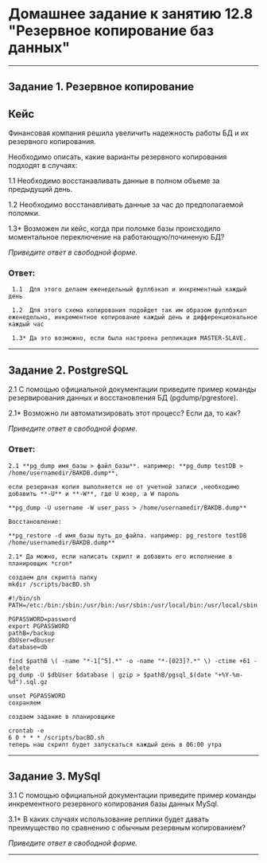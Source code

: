 # Домашнее задание к занятию 12.8 "Резервное копирование баз данных"

---

## Задание 1. Резервное копирование

## Кейс
Финансовая компания решила увеличить надежность работы БД и их резервного копирования. 

Необходимо описать, какие варианты резервного копирования подходят в случаях: 

1.1 Необходимо восстанавливать данные в полном объеме за предыдущий день.

1.2 Необходимо восстанавливать данные за час до предполагаемой поломки.

1.3* Возможен ли кейс, когда при поломке базы происходило моментальное переключение на работающую/починеную БД?

*Приведите ответ в свободной форме.*  

### Ответ:
```
 1.1  Для этого делаем еженедельный фуллбэкап и инкрементный каждый день  
 
 1.2  Для этого схема копирования подойдет так им образом фуллбэкап еженедельно, инкрементное копирование каждый день и дифференциональное каждый час  
 
 1.3* Да это возможно, если была настроена репликация MASTER-SLAVE.
```
---

## Задание 2. PostgreSQL

2.1 С помощью официальной документации приведите пример команды резервирования данных и восстановления БД (pgdump/pgrestore).

2.1* Возможно ли автоматизировать этот процесс? Если да, то как?

*Приведите ответ в свободной форме.*

### Ответ:  
```
2.1 **pg_dump имя_базы > файл_базы**. например: **pg_dump testDB > /home/usernamedir/BAKDB.dump**,  

если резервная копия выполняется не от учетной записи ,необходимо добавить **-U** и **-W**, где U юзер, а W пароль  

**pg_dump -U username -W user_pass > /home/usernamedir/BAKDB.dump**  

Восстановление:  

**pg_restore -d имя_базы путь_до_файла. например: pg_restore testDB /home/usernamedir/BAKDB.dump**  
       
2.1* Да можно, если написать скрипт и добавить его исполнение в планировщик *cron*
```
```
создаем для скрипта папку
mkdir /scripts/bacBD.sh  

#!/bin/sh
PATH=/etc:/bin:/sbin:/usr/bin:/usr/sbin:/usr/local/bin:/usr/local/sbin

PGPASSWORD=password
export PGPASSWORD
pathB=/backup
dbUser=dbuser
database=db

find $pathB \( -name "*-1[^5].*" -o -name "*-[023]?.*" \) -ctime +61 -delete
pg_dump -U $dbUser $database | gzip > $pathB/pgsql_$(date "+%Y-%m-%d").sql.gz

unset PGPASSWORD
сохраняем  

создаем задание в планировщике  

crontab -e  
6 0 * * * /scripts/bacBD.sh  
теперь наш скрипт будет запускаться каждый день в 06:00 утра
```
---

## Задание 3. MySql

3.1 С помощью официальной документации приведите пример команды инкрементного резервного копирования базы данных MySql. 

3.1* В каких случаях использование реплики будет давать преимущество по сравнению с обычным резервным копированием?

*Приведите ответ в свободной форме.*

---

